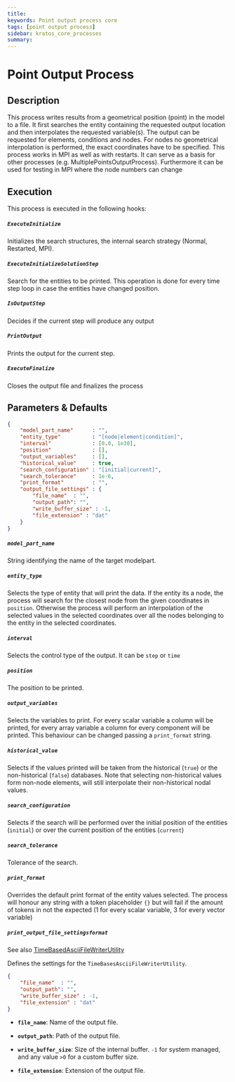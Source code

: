 ```yaml
---
title: 
keywords: Point output process core
tags: [point output process]
sidebar: kratos_core_processes
summary: 
---
```


# Point Output Process

## Description

This process writes results from a geometrical position (point) in the model to a file. It first searches the entity containing the requested output location and then interpolates the requested variable(s). The output can be requested for elements, conditions and nodes. For nodes no geometrical interpolation is performed, the exact coordinates have to be specified. This process works in MPI as well as with restarts. It can serve as a basis for other processes (e.g. MultiplePointsOutputProcess). Furthermore it can be used for testing in MPI where the node numbers can change

## Execution

This process is executed in the following hooks:

##### `ExecuteInitialize`

Initializes the search structures, the internal search strategy (Normal, Restarted, MPI).

##### `ExecuteInitializeSolutionStep`

Search for the entities to be printed. This operation is done for every time step loop in case the entities have changed position.

##### `IsOutputStep`

Decides if the current step will produce any output

##### `PrintOutput`

Prints the output for the current step.

##### `ExecuteFinalize`

Closes the output file and finalizes the process

## Parameters & Defaults

```json
{
    "model_part_name"      : "",
    "entity_type"          : "[node|element|condition]",
    "interval"             : [0.0, 1e30],
    "position"             : [],
    "output_variables"     : [],
    "historical_value"     : true,
    "search_configuration" : "[initial|current]",
    "search_tolerance"     : 1e-6,
    "print_format"         : "",
    "output_file_settings" : {
        "file_name"  : "",
        "output_path": "",
        "write_buffer_size" : -1,
        "file_extension" : "dat"
    }
}
```


##### `model_part_name` 
String identifying the name of the target modelpart.

##### `entity_type` 
Selects the type of entity that will print the data. If the entity its a node, the process will search for the closest node from the given coordinates in `position`. Otherwise the process will perform an interpolation of the selected values in the selected coordinates over all the nodes belonging  to the entity in the selected coordinates.

##### `interval` 
Selects the control type of the output. It can be `step` or `time`

##### `position` 
The position to be printed.

##### `output_variables` 
Selects the variables to print. For every scalar variable a column will be printed, for every array variable a column for every component will be printed. This behaviour can be changed passing a `print_format` string.

##### `historical_value` 
Selects if the values printed will be taken from the historical (`true`) or the non-historical (`false`) databases. Note that selecting non-historical values form non-node elements, will still interpolate their non-historical nodal values.

##### `search_configuration` 
Selects if the search will be performed over the initial position of the entities (`initial`) or over the current position of the entities (`current`)

##### `search_tolerance` 
Tolerance of the search.

##### `print_format` 
Overrides the default print format of the entity values selected. The process will honour any string with a token placeholder `{}` but will fail if the amount of tokens in not the expected (1 for every scalar variable, 3 for every vector variable)

##### `print_output_file_settingsformat` 
See also [TimeBasedAsciiFileWriterUtility](../Utilities/time_based_ascii_file_writer_utility.md)

Defines the settings for the `TimeBasesAsciiFileWriterUtility`.

```json
{
    "file_name"  : "",
    "output_path": "",
    "write_buffer_size" : -1,
    "file_extension" : "dat"
}
```

- **`file_name`**: Name of the output file.

- **`output_path`**: Path of the output file.

- **`write_buffer_size`**: Size of the internal buffer. `-1` for system managed, and any value `>0` for a custom buffer size.

- **`file_extension`**: Extension of the output file.
